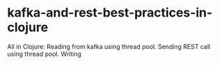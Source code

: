 # kafka-and-rest-best-practices-in-clojure
All in Clojure: Reading from kafka using thread pool. Sending REST call using thread pool. Writing 
